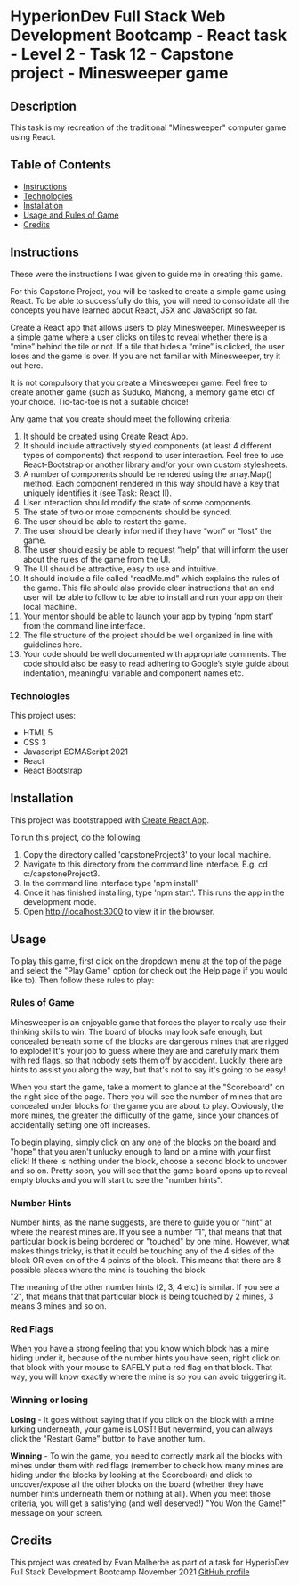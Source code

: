 # HyperionDev Full Stack Web Development Bootcamp - React task - Level 2 - Task 12 - Capstone project - Minesweeper game

## Description
This task is my recreation of the traditional "Minesweeper" computer game using React.

## Table of Contents
* [Instructions](#instructions)
* [Technologies](#technologies)
* [Installation](#installation)
* [Usage and Rules of Game](#usage)
* [Credits](#credits) 

## Instructions
These were the instructions I was given to guide me in creating this game.

For this Capstone Project, you will be tasked to create a simple game using React. To be able to successfully do this, you will need to consolidate all the concepts you have learned about React, JSX and JavaScript so far.

Create a React app that allows users to play Minesweeper. Minesweeper is a simple game where a user clicks on tiles to reveal whether there is a “mine” behind the tile or not. If a tile that hides a “mine” is clicked, the user loses and the game is over. If you are not familiar with Minesweeper, try it out here.

It is not compulsory that you create a Minesweeper game. Feel free to create another game (such as Suduko, Mahong, a memory game etc) of your choice. Tic-tac-toe is not a suitable choice!

Any game that you create should meet the following criteria:
1. It should be created using Create React App.
2. It should include attractively styled components (at least 4 different types of components) that respond to user interaction. Feel free to use React-Bootstrap or another library and/or your own custom stylesheets.
3. A number of components should be rendered using the array.Map() method. Each component rendered in this way should have a key that uniquely identifies it (see Task: React II).
4. User interaction should modify the state of some components.
5. The state of two or more components should be synced.
6. The user should be able to restart the game.
7. The user should be clearly informed if they have “won” or “lost” the game.
8. The user should easily be able to request “help” that will inform the user about the rules of the game from the UI.
9. The UI should be attractive, easy to use and intuitive.
10. It should include a file called “readMe.md” which explains the rules of the game. This file should also provide clear instructions that an end user will be able to follow to be able to install and run your app on their local machine.
11. Your mentor should be able to launch your app by typing ‘npm start’ from the command line interface.
12. The file structure of the project should be well organized in line with guidelines here.
13. Your code should be well documented with appropriate comments. The code should also be easy to read adhering to Google’s style guide about indentation, meaningful variable and component names etc.

### Technologies
This project uses:
* HTML 5 
* CSS 3
* Javascript ECMAScript 2021
* React
* React Bootstrap

## Installation
This project was bootstrapped with [Create React App](https://github.com/facebook/create-react-app).

To run this project, do the following:
1. Copy the directory called 'capstoneProject3' to your local machine.
2. Navigate to this directory from the command line interface. E.g. cd c:/capstoneProject3.
3. In the command line interface type 'npm install'
4. Once it has finished installing, type 'npm start'. This runs the app in the development mode.
5. Open [http://localhost:3000](http://localhost:3000) to view it in the browser.

## Usage 
To play this game, first click on the dropdown menu at the top of the page and select the "Play Game" option (or check out the Help page if you would like to). Then follow these rules to play:

### Rules of Game
 
Minesweeper is an enjoyable game that forces the player to really use their thinking skills to win. The board of blocks may look safe enough, but concealed beneath some of the blocks are dangerous mines that are rigged to explode! It's your job to guess where they are and carefully mark them with red flags, so that nobody sets them off by accident. Luckily, there are hints to assist you along the way, but that's not to say it's going to be easy!

When you start the game, take a moment to glance at the "Scoreboard" on the right side of the page. There you will see the number of mines that are concealed under blocks for the game you are about to play. Obviously, the more mines, the greater the difficulty of the game, since your chances of accidentally setting one off increases.

To begin playing, simply click on any one of the blocks on the board and "hope" that you aren't unlucky enough to land on a mine with your first click! If there is nothing under the block, choose a second block to uncover and so on. Pretty soon, you will see that the game board opens up to reveal empty blocks and you will start to see the "number hints".

### Number Hints
Number hints, as the name suggests, are there to guide you or "hint" at where the nearest mines are. If you see a number "1", that means that that particular block is being bordered or "touched" by one mine. However, what makes things tricky, is that it could be touching any of the 4 sides of the block OR even on of the 4 points of the block. This means that there are 8 possible places where the mine is touching the block.
            
The meaning of the other number hints (2, 3, 4 etc) is similar. If you see a "2", that means that that particular block is being touched by 2 mines, 3 means 3 mines and so on. 

### Red Flags
When you have a strong feeling that you know which block has a mine hiding under it, because of the number hints you have seen, right click on that block with your mouse to SAFELY put a red flag on that block. That way, you will know exactly where the mine is so you can avoid triggering it.

### Winning or losing
**Losing** - It goes without saying that if you click on the block with a mine lurking underneath, your game is LOST! But nevermind, you can always click the "Restart Game" button to have another turn.

**Winning** - To win the game, you need to correctly mark all the blocks with mines under them with red flags (remember to check how many mines are hiding under the blocks by looking at the Scoreboard) and click to uncover/expose all the other blocks on the board (whether they have number hints underneath them or nothing at all). When you meet those criteria, you will get a satisfying (and well deserved!) "You Won the Game!" message on your screen.

## Credits
This project was created by Evan Malherbe as part of a task for HyperioDev Full Stack Development Bootcamp November 2021 [GitHub profile](https://github.com/evanmalherbe) 